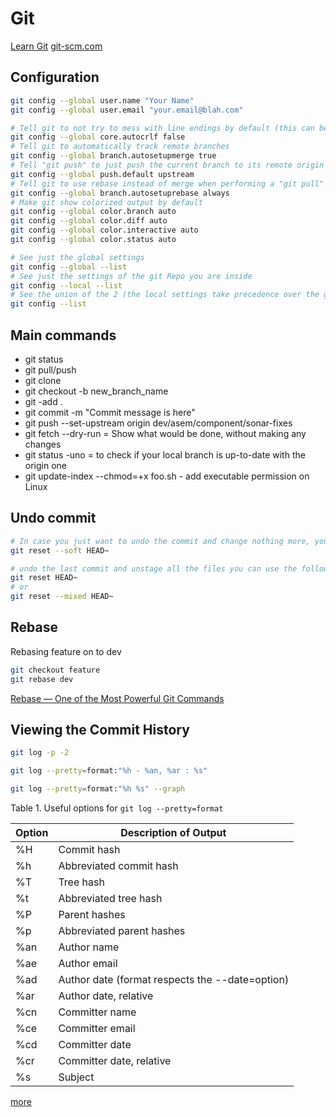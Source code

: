 # Git

[Learn Git](https://www.atlassian.com/git/tutorials/learn-git-with-bitbucket-cloud)
[git-scm.com](https://git-scm.com/)

## Configuration

```bash
git config --global user.name "Your Name"
git config --global user.email "your.email@blah.com"

# Tell git to not try to mess with line endings by default (this can be changed for specific repos as desired)
git config --global core.autocrlf false
# Tell git to automatically track remote branches
git config --global branch.autosetupmerge true
# Tell "git push" to just push the current branch to its remote origin
git config --global push.default upstream
# Tell git to use rebase instead of merge when performing a "git pull" from a remote branch
git config --global branch.autosetuprebase always
# Make git show colorized output by default
git config --global color.branch auto
git config --global color.diff auto
git config --global color.interactive auto
git config --global color.status auto

# See just the global settings
git config --global --list
# See just the settings of the git Repo you are inside
git config --local --list
# See the union of the 2 (the local settings take precedence over the global settings)
git config --list
```

## Main commands

* git status
* git pull/push
* git clone
* git checkout -b new_branch_name
* git -add .
* git commit -m "Commit message is here"
* git push --set-upstream origin dev/asem/component/sonar-fixes
* git fetch --dry-run  = Show what would be done, without making any changes
* git status -uno = to check if your local branch is up-to-date with the origin one
* git update-index --chmod=+x foo.sh - add executable permission on Linux

## Undo commit

```bash
# In case you just want to undo the commit and change nothing more, you can use
git reset --soft HEAD~

# undo the last commit and unstage all the files you can use the following
git reset HEAD~
# or
git reset --mixed HEAD~
```

## Rebase

Rebasing feature on to dev
```bash
git checkout feature
git rebase dev
```

[Rebase — One of the Most Powerful Git Commands](https://medium.com/osedea/git-rebase-powerful-command-507bbac4a234)

## Viewing the Commit History

```bash
git log -p -2

git log --pretty=format:"%h - %an, %ar : %s"

git log --pretty=format:"%h %s" --graph
```

Table 1. Useful options for `git log --pretty=format`

Option  | Description of Output
------- | ----------------------
%H | Commit hash
%h | Abbreviated commit hash
%T | Tree hash
%t | Abbreviated tree hash
%P | Parent hashes
%p | Abbreviated parent hashes
%an| Author name
%ae| Author email
%ad| Author date (format respects the --date=option)
%ar| Author date, relative
%cn| Committer name
%ce| Committer email
%cd| Committer date
%cr| Committer date, relative
%s | Subject

[more](https://git-scm.com/book/en/v2/Git-Basics-Viewing-the-Commit-History)